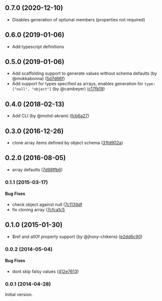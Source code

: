 <a name="0.7.0"></a>
## 0.7.0 (2020-12-10)

* Disables generation of optional members (properties not required)

<a name="0.6.0"></a>
## 0.6.0 (2019-01-06)

* Add typescript definitions

<a name="0.5.0"></a>
## 0.5.0 (2019-01-06)

* Add scaffolding support to generate values without schema defaults (by @mokkabonna) ([5d7d66f](https://github.com/mokkabonna/json-schema-defaults/commit/5d7d66f61e1fc24e630597938cfca0330cf5942d))
* Add support for types specified as arrays, enables generation for `type: ["null", "object"]` (by @cambeyer) ([c17fb19](https://github.com/cambeyer/ignite-chute-opensource-json-schema-defaults/commit/c17fb19b23e66b750fb0d1ad7ec08d309604dfad))

<a name="0.4.0"></a>
## 0.4.0 (2018-02-13)

* Add CLI (by @mohd-akram) ([fcb6a27](https://github.com/chute/json-schema-defaults/commit/fcb6a27))


<a name="0.3.0"></a>
## 0.3.0 (2016-12-26)

* clone array items defined by object schema ([31fd902a](https://github.com/chute/json-schema-defaults/commit/31fd902a7c939009f07ba08438f5f2d6a40023c1))

<a name="0.2.0"></a>
## 0.2.0 (2016-08-05)

* array defaults ([7d98ffb6](https://github.com/chute/json-schema-defaults/commit/7d98ffb634507816bc70dd9551785cae7e32ef4f))


<a name="0.1.1"></a>
### 0.1.1 (2015-03-17)

#### Bug Fixes

* check object against null ([7c1139df]((https://github.com/chute/json-schema-defaults/commit/7c1139df4a7f6791d79bbaae12ef287870efb5b3))
* fix cloning array ([7cfca1c5]((https://github.com/chute/json-schema-defaults/commit/7cfca1c5eaa2da99663ccc31b65aeb18419f0400))


<a name="0.1.0"></a>
## 0.1.0 (2015-01-30)

* $ref and allOf property support (by @jhony-chikens) ([e2dd6c90](https://github.com/chute/json-schema-defaults/commit/e2dd6c904e6df7866f99c7691e1c63ecd7ff3ca5))


<a name="0.0.2"></a>
### 0.0.2 (2014-05-04)

#### Bug Fixes

* dont skip falsy values ([412e7613](https://github.com/chute/json-schema-defaults/commit/412e761359594642bbd9f4f75e600a257314b9a1))


<a name="0.0.1"></a>
### 0.0.1 (2014-04-28)

Initial version.
